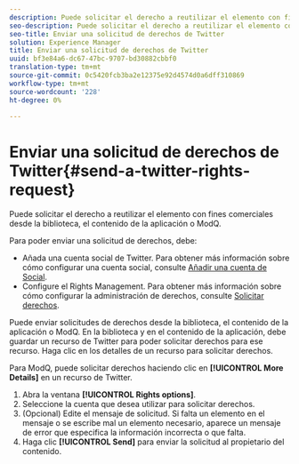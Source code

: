 ```yaml
---
description: Puede solicitar el derecho a reutilizar el elemento con fines comerciales desde la biblioteca, el contenido de la aplicación o ModQ.
seo-description: Puede solicitar el derecho a reutilizar el elemento con fines comerciales desde la biblioteca, el contenido de la aplicación o ModQ.
seo-title: Enviar una solicitud de derechos de Twitter
solution: Experience Manager
title: Enviar una solicitud de derechos de Twitter
uuid: bf3e84a6-dc67-47bc-9707-bd30882cbbf0
translation-type: tm+mt
source-git-commit: 0c5420fcb3ba2e12375e92d4574d0a6dff310869
workflow-type: tm+mt
source-wordcount: '228'
ht-degree: 0%

---
```



# Enviar una solicitud de derechos de Twitter{#send-a-twitter-rights-request}

Puede solicitar el derecho a reutilizar el elemento con fines comerciales desde la biblioteca, el contenido de la aplicación o ModQ.

Para poder enviar una solicitud de derechos, debe:

* Añada una cuenta social de Twitter. Para obtener más información sobre cómo configurar una cuenta social, consulte [Añadir una cuenta de Social](../c-users-creating-accounts-with-studio-access/t-configure-social-accout-instagram/t-configure-social-accout-instagram.md#t_configure_social_accout_instagram).
* Configure el Rights Management. Para obtener más información sobre cómo configurar la administración de derechos, consulte [Solicitar derechos](../c-how-requesting-rights-works/c-how-requesting-rights-works.md#c_how_requesting_rights_works).

Puede enviar solicitudes de derechos desde la biblioteca, el contenido de la aplicación o ModQ. En la biblioteca y en el contenido de la aplicación, debe guardar un recurso de Twitter para poder solicitar derechos para ese recurso. Haga clic en los detalles de un recurso para solicitar derechos.

Para ModQ, puede solicitar derechos haciendo clic en **[!UICONTROL More Details]** en un recurso de Twitter.

1. Abra la ventana **[!UICONTROL Rights options]**.
1. Seleccione la cuenta que desea utilizar para solicitar derechos.
1. (Opcional) Edite el mensaje de solicitud. Si falta un elemento en el mensaje o se escribe mal un elemento necesario, aparece un mensaje de error que especifica la información incorrecta o que falta.
1. Haga clic **[!UICONTROL Send]** para enviar la solicitud al propietario del contenido.
